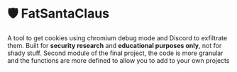 # 🛡️ FatSantaClaus

A tool to get cookies using chromium debug mode and Discord to exfiltrate them. Built for **security research** and **educational purposes only**, not for shady stuff.
Second module of the final project, the code is more granular and the functions are more defined to allow you to add to your own projects 
